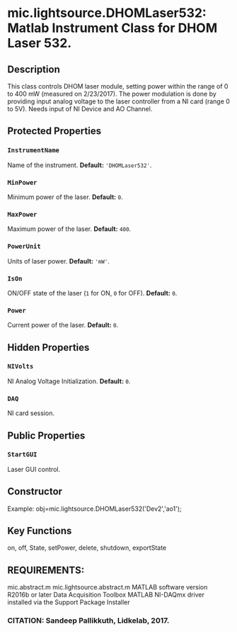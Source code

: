 # mic.lightsource.DHOMLaser532: Matlab Instrument Class for DHOM Laser 532.

## Description
This class controls DHOM laser module, setting power within the range of 0 to
400 mW (measured on 2/23/2017). The power modulation
is done by providing input analog voltage to the laser controller
from a NI card (range 0 to 5V).
Needs input of NI Device and AO Channel.

## Protected Properties

### `InstrumentName`
Name of the instrument.
**Default:** `'DHOMLaser532'`.

### `MinPower`
Minimum power of the laser.
**Default:** `0`.

### `MaxPower`
Maximum power of the laser.
**Default:** `400`.

### `PowerUnit`
Units of laser power.
**Default:** `'mW'`.

### `IsOn`
ON/OFF state of the laser (`1` for ON, `0` for OFF).
**Default:** `0`.

### `Power`
Current power of the laser.
**Default:** `0`.

## Hidden Properties

### `NIVolts`
NI Analog Voltage Initialization.
**Default:** `0`.

### `DAQ`
NI card session.

## Public Properties

### `StartGUI`
Laser GUI control.

## Constructor
Example: obj=mic.lightsource.DHOMLaser532('Dev2','ao1');

## Key Functions
on, off, State, setPower, delete, shutdown, exportState

## REQUIREMENTS:
mic.abstract.m
mic.lightsource.abstract.m
MATLAB software version R2016b or later
Data Acquisition Toolbox
MATLAB NI-DAQmx driver installed via the Support Package Installer

### CITATION: Sandeep Pallikkuth, Lidkelab, 2017.

